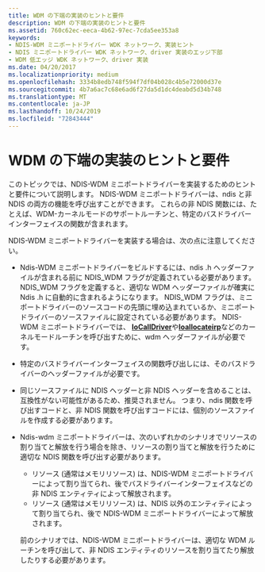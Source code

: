 ```yaml
---
title: WDM の下端の実装のヒントと要件
description: WDM の下端の実装のヒントと要件
ms.assetid: 760c62ec-eeca-4b62-97ec-7cda5ee353a8
keywords:
- NDIS-WDM ミニポートドライバー WDK ネットワーク、実装ヒント
- NDIS ミニポートドライバー WDK ネットワーク、driver 実装のエッジ下部
- WDM 低エッジ WDK ネットワーク、driver 実装
ms.date: 04/20/2017
ms.localizationpriority: medium
ms.openlocfilehash: 3334b8edb748f594f7df04b028c4b5e72000d37e
ms.sourcegitcommit: 4b7a6ac7c68e6ad6f27da5d1dc4deabd5d34b748
ms.translationtype: MT
ms.contentlocale: ja-JP
ms.lasthandoff: 10/24/2019
ms.locfileid: "72843444"
---
```

# <a name="implementation-tips-and-requirements-for-wdm-lower-edge"></a>WDM の下端の実装のヒントと要件





このトピックでは、NDIS-WDM ミニポートドライバーを実装するためのヒントと要件について説明します。 NDIS-WDM ミニポートドライバーは、ndis と非 NDIS の両方の機能を呼び出すことができます。 これらの非 NDIS 関数には、たとえば、WDM-カーネルモードのサポートルーチンと、特定のバスドライバーインターフェイスの関数が含まれます。

NDIS-WDM ミニポートドライバーを実装する場合は、次の点に注意してください。

-   Ndis-WDM ミニポートドライバーをビルドするには、ndis .h ヘッダーファイルが含まれる前に NDIS\_WDM フラグが定義されている必要があります。 NDIS\_WDM フラグを定義すると、適切な WDM ヘッダーファイルが確実に Ndis .h に自動的に含まれるようになります。 NDIS\_WDM フラグは、ミニポートドライバーのソースコードの先頭に埋め込まれているか、ミニポートドライバーのソースファイルに設定されている必要があります。 NDIS-WDM ミニポートドライバーでは、 [**IoCallDriver**](https://docs.microsoft.com/windows-hardware/drivers/ddi/wdm/nf-wdm-iocalldriver)や[**Ioallocateirp**](https://docs.microsoft.com/windows-hardware/drivers/ddi/wdm/nf-wdm-ioallocateirp)などのカーネルモードルーチンを呼び出すために、wdm ヘッダーファイルが必要です。

-   特定のバスドライバーインターフェイスの関数呼び出しには、そのバスドライバーのヘッダーファイルが必要です。

-   同じソースファイルに NDIS ヘッダーと非 NDIS ヘッダーを含めることは、互換性がない可能性があるため、推奨されません。 つまり、ndis 関数を呼び出すコードと、非 NDIS 関数を呼び出すコードには、個別のソースファイルを作成する必要があります。

-   Ndis-wdm ミニポートドライバーは、次のいずれかのシナリオでリソースの割り当てと解放を行う場合を除き、リソースの割り当てと解放を行うために適切な NDIS 関数を呼び出す必要があります。

    -   リソース (通常はメモリリソース) は、NDIS-WDM ミニポートドライバーによって割り当てられ、後でバスドライバーインターフェイスなどの非 NDIS エンティティによって解放されます。
    -   リソース (通常はメモリリソース) は、NDIS 以外のエンティティによって割り当てられ、後で NDIS-WDM ミニポートドライバーによって解放されます。

    前のシナリオでは、NDIS-WDM ミニポートドライバーは、適切な WDM ルーチンを呼び出して、非 NDIS エンティティのリソースを割り当てたり解放したりする必要があります。

 

 





